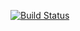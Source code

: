 [![Build Status](https://travis-ci.org/AnnaAdova/Chessviz.svg?branch=master)](https://travis-ci.org/AnnaAdova/Chessviz)

